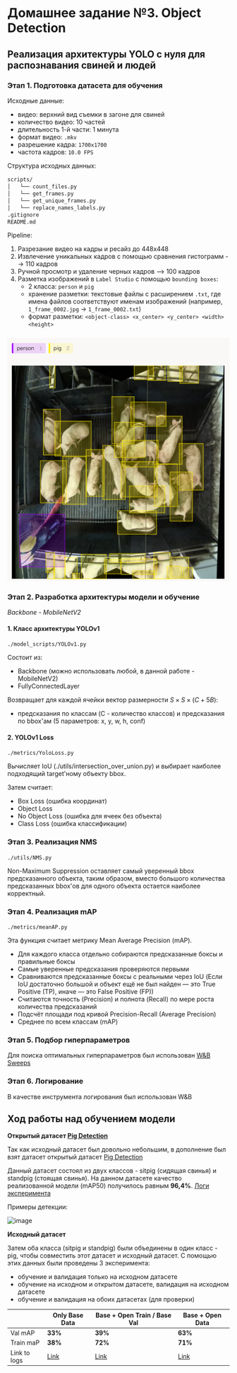 <!-- ## Домашнее задание по теме Object Detection
Написать реализацию YOLO (https://arxiv.org/abs/1506.02640) с нуля для распознавания свиней и людей.

Данные - https://disk.yandex.ru/d/qXFgvtO3y-ey_A

1. Подготовить датасет для обучения - 2 балла
2. Реализовать архитектуру YOLO и методы для её обучения - 10 баллов
3. Реализовать NMS - 2 балла
4. Реализовать метрику mAP - 2 балла
5. Подобрать оптимальные гиперпараметры - 2 балла
6. Залогировать результаты экспериментов (метрики, гиперпараметры, визуализации) - 2 балла

Для защиты домашнего задания нужно предоставить исходный код решения и отчет обо всей проделанной работе -->

# Домашнее задание №3. Object Detection

## Реализация архитектуры YOLO с нуля для распознавания свиней и людей

### Этап 1. Подготовка датасета для обучения

Исходные данные: 
- видео: верхний вид съемки в загоне для свиней
- количество видео: 10 частей
- длительность 1-й части: 1 минута
- формат видео: `.mkv`
- разрешение кадра: `1700x1700`
- частота кадров: `10.0 FPS`

Структура исходных данных:


```plaintext
scripts/
│   └── count_files.py
│   └── get_frames.py
│   └── get_unique_frames.py
│   └── replace_names_labels.py
.gitignore
README.md
```

Pipeline:

1. Разрезание видео на кадры и ресайз до 448х448
2. Извлечение уникальных кадров с помощью сравнения гистограмм --> 110 кадров
3. Ручной просмотр и удаление черных кадров --> 100 кадров
4. Разметка изображений в `Label Studio` с помощью  `bounding boxes`:
    - 2 класса: `person` и `pig`
    - хранение разметки: текстовые файлы с расширением `.txt`, где имена файлов соответствуют именам изображений (например, `1_frame_0002.jpg` → `1_frame_0002.txt`)
    - формат разметки: `<object-class> <x_center> <y_center> <width> <height>`

###
![alt text](assets/image_1.png)

### Этап 2. Разработка архитектуры модели и обучение

*Backbone - MobileNetV2*

#### 1. Класс архитектуры YOLOv1
```
./model_scripts/YOLOv1.py
```
Состоит из:
- Backbone (можно использовать любой, в данной работе - MobileNetV2)
- FullyConnectedLayer

Возвращает для каждой ячейки вектор размерности $S × S × (C + 5B)$: 
- предсказания по классам (C - количество классов) и предсказания по bbox'ам (5 параметров: x, y, w, h, conf)

#### 2. YOLOv1 Loss

```
./metrics/YoloLoss.py
```

Вычисляет IoU (./utils/intersection_over_union.py) и выбирает наиболее подходящий target'ному объекту bbox.  

Затем считает:
- Box Loss (ошибка координат)
- Object Loss
- No Object Loss (ошибка для ячеек без объекта)
- Class Loss (ошибка классификации)

### Этап 3. Реализация NMS

```
./utils/NMS.py
```

Non-Maximum Suppression оставляет самый уверенный bbox предсказанного объекта, таким образом, вместо большого количества предсказанных bbox'ов для одного объекта остается наиболее корректный.

### Этап 4. Реализация mAP

```
./metrics/meanAP.py
```
Эта функция считает метрику Mean Average Precision (mAP). 
  
- Для каждого класса отдельно собираются предсказанные боксы и правильные боксы
- Самые уверенные предсказания проверяются первыми
- Сравниваются предсказанные боксы с реальными через IoU (Если IoU достаточно большой и объект ещё не был найден — это True Positive (TP), иначе — это False Positive (FP))
- Считаются точность (Precision) и полнота (Recall) по мере роста количества предсказаний
- Подсчёт площади под кривой Precision-Recall (Average Precision)
- Среднее по всем классам (mAP)

### Этап 5. Подбор гиперпараметров

Для поиска оптимальных гиперпараметров был использован [W&B Sweeps](https://wandb.ai/site/sweeps/)

### Этап 6. Логирование

В качестве инструмента логирования был использован W&B

## Ход работы над обучением модели

**Открытый датасет [Pig Detection](https://universe.roboflow.com/new-workspace-7kudj/pig-detection-zwty1/dataset/1)**

Так как исходный датасет был довольно небольшим, в дополнение был взят датасет открытый датасет [Pig Detection](https://universe.roboflow.com/new-workspace-7kudj/pig-detection-zwty1/dataset/1)

Данный датасет состоял из двух классов - sitpig (сидящая свинья) и standpig (стоящая свинья). На данном датасете качество реализованной модели (mAP50) получилось равным **96,4%**. [Логи эксперимента](https://api.wandb.ai/links/felisfur-wb/pi4fijch) 
  
Примеры детекции:

<img width="715" alt="image" src="https://github.com/user-attachments/assets/5b88a35f-68f3-4ace-a59a-2108374089d8" />

**Исходный датасет**

Затем оба класса (sitpig и standpig) были объединены в один класс - pig, чтобы совместить этот датасет и исходный датасет. С помощью этих данных были проведены 3 эксперимента: 
- обучение и валидация только на исходном датасете
- обучение на исходном и открытом датасете, валидация на исходном датасете
- обучение и валидация на обоих датасетах (для проверки)

|               | Only Base Data | Base + Open Train / Base Val | Base + Open Data |
| ------------- | -------------  | -------------  | -------------  |
| Val mAP       | **33%** |  **39%**    | **63%**   |
| Train maP     | **38%**   |  **72%**    | **71%**   |
| Link to logs  |  [Link](https://api.wandb.ai/links/felisfur-wb/i77sphg5)  | [Link](https://api.wandb.ai/links/felisfur-wb/029ofiy4) | [Link](https://api.wandb.ai/links/felisfur-wb/kzmgiway)|
